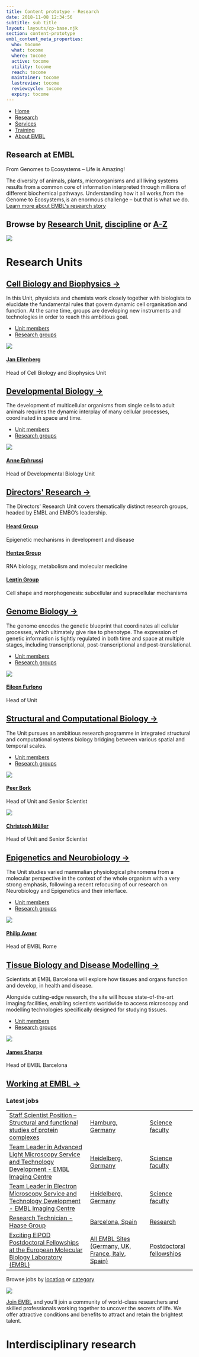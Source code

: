 ```yaml
---
title: Content prototype - Research
date: 2018-11-08 12:34:56
subtitle: sub title
layout: layouts/cp-base.njk
section: content-prototype
embl_content_meta_properties:
  who: tocome
  what: tocome
  where: tocome
  active: tocome
  utility: tocome
  reach: tocome
  maintainer: tocome
  lastreview: tocome
  reviewcycle: tocome
  expiry: tocome
---
```


<section class="cp-container vf-grid vf-grid__col-1">
  <nav class="vf-navigation vf-navigation--global">
    <ul class="vf-navigation__list | vf-list--inline">
      <li class="vf-navigation__item"><a href="../index.html" class="vf-navigation__link">Home</a></li>
      <li class="vf-navigation__item"><a href="../research/index.html" class="vf-navigation__link">Research</a></li>
      <li class="vf-navigation__item"><a href="../services/index.html" class="vf-navigation__link">Services</a></li>
      <li class="vf-navigation__item"><a href="../training/index.html" class="vf-navigation__link">Training</a></li>
      <li class="vf-navigation__item"><a href="../about/index.html" class="vf-navigation__link">About EMBL</a></li>
    </ul>
  </nav>
</section>

<section class="cp-container vf-grid vf-grid__col-1">
  <h1>Research at EMBL</h1>
</section>

<section class="cp-container vf-grid vf-grid__col-2">
  <div>
  <p class="cp-lede">From Genomes to Ecosystems – Life is Amazing! </p>
  <p>The diversity of animals, plants, microorganisms and all living systems results from a common core of information interpreted through millions of different biochemical pathways. Understanding how it all works,from the Genome to Ecosystems,is an enormous challenge – but that is what we do. <a href="#">Learn more about EMBL's research story</a></p>
  <h2>Browse by <a href="#units">Research Unit</a>, <a href="#discipline">discipline</a> or <a href="">A-Z</a></h2>
  </div>
  <div>
    <img src="/images/grey-box.png"  class="cp-image-responsive"/>
  </div>
  
</section>


<h1 class="vf-grid vf-grid__col-1" id="#units">Research Units</h1>

<section class="cp-container vf-grid vf-grid__col-1">
<div>
 <h2><a href="cell-biology/index.html">Cell Biology and Biophysics &rarr;</a></h2>

  <div class=" vf-grid vf-grid__col-2">
    <div>
      <p>In this Unit, physicists and chemists work closely together with biologists to elucidate the fundamental rules that govern dynamic cell organisation and function. At the same time, groups are developing new instruments and technologies in order to reach this ambitious goal.</p>
      <ul>
        <li><a href="#">Unit members</a></li>
        <li><a href="#">Research groups</a></li>
      </ul>
    </div>
    <div>
      <img src="/images/cp-avatar.png" class="cp-image-fixed"/>
      <h4><a href="#">Jan Ellenberg</a></h4>
      <p>Head of Cell Biology and Biophysics Unit</p>
    </div>
  </div>
</div>
</section>

<section class="cp-container vf-grid vf-grid__col-1">
<div>
 <h2><a href="#">Developmental Biology &rarr;</a></h2>

  <div class=" vf-grid vf-grid__col-2">
    <div>
      <p>The development of multicellular organisms from single cells to adult animals requires the dynamic interplay of many cellular processes, coordinated in space and time. </p>
      <ul>
        <li><a href="#">Unit members</a></li>
        <li><a href="#">Research groups</a></li>
      </ul>
    </div>
    <div>
      <img src="/images/cp-avatar.png" class="cp-image-fixed"/>
      <h4><a href="#">Anne Ephrussi</a></h4>
      <p>Head of Developmental Biology Unit</p>
    </div>
  </div>
</div>
</section>

<section class="cp-container vf-grid vf-grid__col-1">
<div>
 <h2><a href="#">Directors' Research &rarr;</a></h2>
<p>The Directors' Research Unit covers thematically distinct research groups, headed by EMBL and EMBO’s leadership.</p>
  <div class=" vf-grid vf-grid__col-3">
    <div>
      <h4><a href="#">Heard Group</a></h4>
      <p>Epigenetic mechanisms in development and disease</p>
    </div>
    <div>
      <h4><a href="#">Hentze Group</a></h4>
      <p>RNA biology, metabolism and molecular medicine</p>
    </div>
    <div>
      <h4><a href="#">Leptin Group</a></h4>
      <p>	Cell shape and morphogenesis: subcellular and supracellular mechanisms</p>
    </div>
  </div>
</div>
</section>

<section class="cp-container vf-grid vf-grid__col-1">
<div>
 <h2><a href="#">Genome Biology &rarr;</a></h2>

  <div class=" vf-grid vf-grid__col-2">
    <div>
      <p>The genome encodes the genetic blueprint that coordinates all cellular processes, which ultimately give rise to phenotype. The expression of genetic information is tightly regulated in both time and space at multiple stages, including transcriptional, post-transcriptional and post-translational. </p>
      <ul>
        <li><a href="#">Unit members</a></li>
        <li><a href="#">Research groups</a></li>
      </ul>
    </div>
    <div>
      <img src="/images/cp-avatar.png" class="cp-image-fixed"/>
      <h4><a href="#">Eileen Furlong</a></h4>
      <p>Head of Unit</p>
    </div>
  </div>
</div>
</section>

<section class="cp-container vf-grid vf-grid__col-1">
<div>
 <h2><a href="#">Structural and Computational Biology &rarr;</a></h2>

  <div class=" vf-grid vf-grid__col-3">
    <div>
      <p>The Unit pursues an ambitious research programme in integrated structural and computational systems biology bridging between various spatial and temporal scales.</p>
      <ul>
        <li><a href="#">Unit members</a></li>
        <li><a href="#">Research groups</a></li>
      </ul>
    </div>
    <div>
      <img src="/images/cp-avatar.png" class="cp-image-fixed"/>
      <h4><a href="#">Peer Bork</a></h4>
      <p>Head of Unit and Senior Scientist</p>
    </div>
    <div>
      <img src="/images/cp-avatar.png" class="cp-image-fixed"/>
      <h4><a href="#">Christoph Müller</a></h4>
      <p>Head of Unit and Senior Scientist</p>
    </div>
  </div>
</div>
</section>

<section class="cp-container vf-grid vf-grid__col-1">
<div>
 <h2><a href="#">Epigenetics and Neurobiology &rarr;</a></h2>

  <div class=" vf-grid vf-grid__col-2">
    <div>
      <p>The Unit studies varied mammalian physiological phenomena from a molecular perspective in the context of the whole organism with a very strong emphasis, following a recent refocusing of our research on Neurobiology and Epigenetics and their interface.</p>
      <ul>
        <li><a href="#">Unit members</a></li>
        <li><a href="#">Research groups</a></li>
      </ul>
    </div>
    <div>
      <img src="/images/cp-avatar.png" class="cp-image-fixed"/>
      <h4><a href="#">Philip Avner</a></h4>
      <p>Head of EMBL Rome</p>
    </div>
  </div>
</div>
</section>

<section class="cp-container vf-grid vf-grid__col-1">
<div>
 <h2><a href="#">Tissue Biology and Disease Modelling &rarr;</a></h2>

  <div class=" vf-grid vf-grid__col-2">
    <div>
      <p>Scientists at EMBL Barcelona will explore how tissues and organs function and develop, in health and disease.</p>
      <p>Alongside cutting-edge research, the site will house state-of-the-art imaging facilities, enabling scientists worldwide to access microscopy and modelling technologies specifically designed for studying tissues.</p>
      <ul>
        <li><a href="#">Unit members</a></li>
        <li><a href="#">Research groups</a></li>
      </ul>
    </div>
    <div>
      <img src="/images/cp-avatar.png" class="cp-image-fixed"/>
      <h4><a href="#">James Sharpe</a></h4>
      <p>Head of EMBL Barcelona</p>
    </div>
  </div>
</div>
</section>

<section class="cp-container vf-grid vf-grid__col-1">
<div>
  <h2><a href="#">Working at EMBL &rarr;</a></h2>

<div class="vf-grid vf-grid__col-3">
<div class="vf-grid__col--span-2">
  <h3>Latest jobs</h3>
  <table class="cp-table">
        <tbody>
          <tr>
            <td><a href="#">Staff Scientist Position – Structural and functional studies of protein complexes</a></td>
            <td><a href="#" class="cp-meta">Hamburg, Germany</span><td>
            <td><a href="#" class="cp-meta">Science faculty</a></td>
          </tr>
          <tr>
            <td><a href="#">Team Leader in Advanced Light Microscopy Service and Technology Development - EMBL Imaging Centre</a></td>
            <td><a href="#" class="cp-meta">Heidelberg, Germany</span><td>
            <td><a href="#" class="cp-meta">Science faculty</a></td>
          </tr>
          <tr>
            <td><a href="#">Team Leader in Electron Microscopy Service and Technology Development - EMBL Imaging Centre</a></td>
            <td><a href="#" class="cp-meta">Heidelberg, Germany</span><td>
            <td><a href="#" class="cp-meta">Science faculty</a></td>
          </tr>
          <tr>
            <td><a href="#">Research Technician - Haase Group</a></td>
            <td><a href="#" class="cp-meta">Barcelona, Spain</span><td>
            <td><a href="#" class="cp-meta">Research</a></td>
          </tr>
          <tr>
            <td><a href="#">Exciting EIPOD Postdoctoral Fellowships at the European Molecular Biology Laboratory (EMBL)</a></td>
            <td><a href="#" class="cp-meta">All EMBL Sites (Germany, UK, France, Italy, Spain)</span><td>
            <td><a href="#" class="cp-meta">Postdoctoral fellowships</a></td>
          </tr>
        </tbody>
      </table>
  <p>Browse jobs by <a href="#">location</a> or <a href="#">category</a></p>
</div>
<div>
  <img src="/images/grey-box.png"  class="cp-image-responsive"/>
  <p><a href="#">Join EMBL</a> and you’ll join a community of world-class researchers and skilled professionals working together to uncover the secrets of life. We offer attractive conditions and benefits to attract and retain the brightest talent.</p>
</div>
</div>
</section>

<h1 class="vf-grid vf-grid__col-1" id="#discipline">Interdisciplinary research</h1>